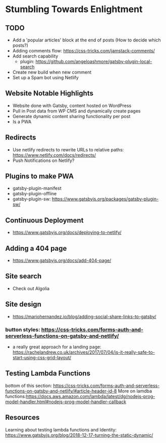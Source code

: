 # Stumbling Towards Enlightment

## TODO
- Add a 'popular articles' block at the end of posts (How to decide which posts?)
- Adding comments flow: https://css-tricks.com/jamstack-comments/
- Add search capability
	* plugin: https://github.com/angeloashmore/gatsby-plugin-local-search
- Create new build when new comment
- Set up a Spam bot using Netlify

## Website Notable Highlights
- Website done with Gatsby, content hosted on WordPress
- Pull in Post data from WP CMS and dynamically create pages
- Generate dynamic content sharing functionality per post
- Is a PWA

## Redirects
- Use netlify redirects to rewrite URLs to relative paths: https://www.netlify.com/docs/redirects/
- Push Notifications on Netlify?

## Plugins to make PWA
- gatsby-plugin-manifest
- gatsby-plugin-offline
- gatsby-plugin-sw: https://www.gatsbyjs.org/packages/gatsby-plugin-sw/

## Continuous Deployment
- https://www.gatsbyjs.org/docs/deploying-to-netlify/

## Adding a 404 page
- https://www.gatsbyjs.org/docs/add-404-page/

## Site search
- Check out Algolia

## Site design
- https://mariohernandez.io/blog/adding-social-share-links-to-gatsby/
### button styles: https://css-tricks.com/forms-auth-and-serverless-functions-on-gatsby-and-netlify/
* a really great approach for a landing page: https://rachelandrew.co.uk/archives/2017/07/04/is-it-really-safe-to-start-using-css-grid-layout/

## Testing Lambda Functions
bottom of this section: https://css-tricks.com/forms-auth-and-serverless-functions-on-gatsby-and-netlify/#article-header-id-8
More on lamdba functions:https://docs.aws.amazon.com/lambda/latest/dg/nodejs-prog-model-handler.html#nodejs-prog-model-handler-callback

## Resources
Learning about testing lambda functions and Identity: https://www.gatsbyjs.org/blog/2018-12-17-turning-the-static-dynamic/
